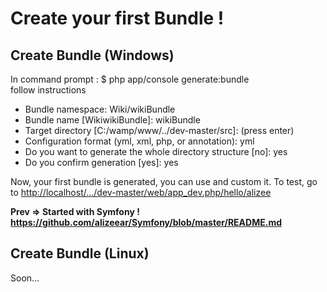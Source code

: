 Create your first Bundle !
======

## Create Bundle (Windows) ##
In command prompt : $ php app/console generate:bundle <br />
follow instructions<br />
- Bundle namespace: Wiki/wikiBundle
- Bundle name [WikiwikiBundle]: wikiBundle
- Target directory [C:/wamp/www/../dev-master/src]: (press enter)
- Configuration format (yml, xml, php, or annotation): yml
- Do you want to generate the whole directory structure [no]: yes
- Do you confirm generation [yes]: yes

Now, your first bundle is generated, you can use and custom it. To test, go to <http://localhost/.../dev-master/web/app_dev.php/hello/alizee><br />

**Prev => Started with Symfony ! <https://github.com/alizeear/Symfony/blob/master/README.md>**

## Create Bundle (Linux) ##
Soon...

